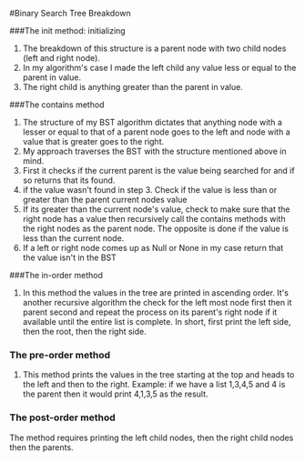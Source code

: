 #Binary Search Tree Breakdown

###The init method: initializing<br>
1. The breakdown of this structure is a parent node with two child nodes (left and right node).
2. In my algorithm's case I made the left child any value less or equal to the parent in value.
3. The right child is anything greater than the parent in value.

###The contains method<br>
1. The structure of my BST algorithm dictates that anything node with a lesser or equal to that of a parent node goes to
the left and node with a value that is greater goes to the right.
2. My approach traverses the BST with the structure mentioned above in mind.
3. First it checks if the current parent is the value being searched for and if so returns that its found.
4. if the value wasn't found in step 3. Check if the value is less than or greater than the parent current nodes value
5. If its greater than the current node's value, check to make sure that the right node has a value then recursively 
call the contains methods with the right nodes as the parent node. The opposite is done if the value is less than the 
current node. 
6. If a left or right node comes up as Null or None in my case return that the value isn't in the BST

###The in-order method
1. In this method the values in the tree are printed in ascending order.  It's another recursive algorithm the check for
the left most node first then it parent second and repeat the process on its parent's right node if it available until the 
entire list is complete. In short, first print the left side, then the root, then the right side.

### The pre-order method
1. This method prints the values in the tree starting at the top and heads to the left and then to the right. Example:
if we have a list 1,3,4,5 and 4 is the parent then it would print 4,1,3,5 as the result.

### The post-order method
The method requires printing the left child nodes, then the right child nodes then the parents. 




 
